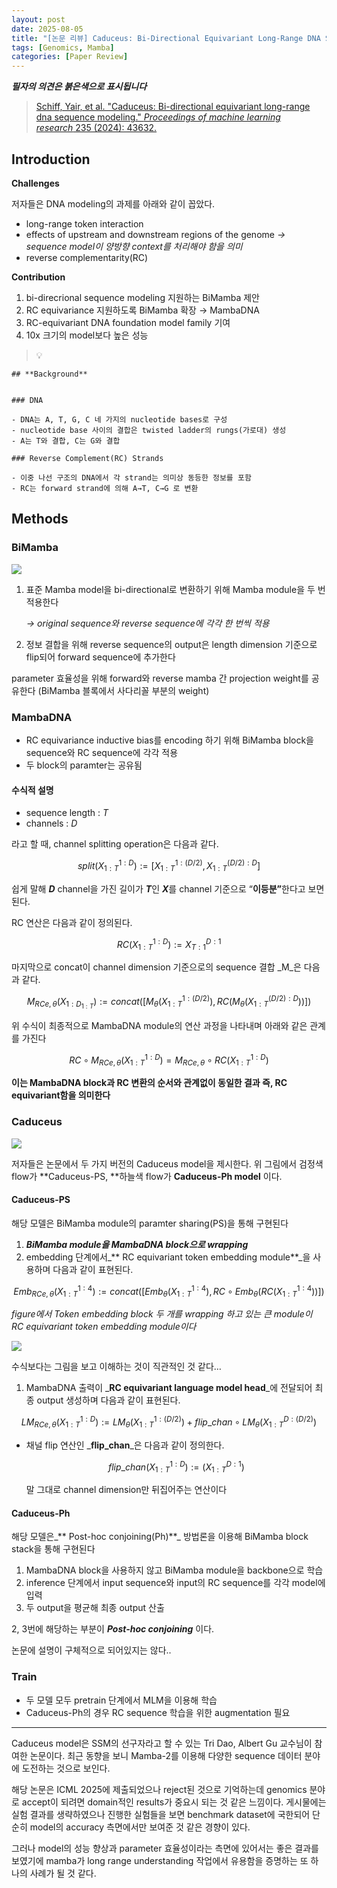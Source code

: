 ```yaml
---
layout: post
date: 2025-08-05
title: "[논문 리뷰] Caduceus: Bi-Directional Equivariant Long-Range DNA Sequence Modeling"
tags: [Genomics, Mamba]
categories: [Paper Review]
---
```


<span class="notion-red">_**필자의 의견은 붉은색으로 표시됩니다**_</span>


> [Schiff, Yair, et al. "Caduceus: Bi-directional equivariant long-range dna sequence modeling." ](https://pmc.ncbi.nlm.nih.gov/articles/PMC12189541/)[_Proceedings of machine learning research_](https://pmc.ncbi.nlm.nih.gov/articles/PMC12189541/)[ 235 (2024): 43632.](https://pmc.ncbi.nlm.nih.gov/articles/PMC12189541/)



## Introduction


**Challenges**


저자들은 DNA modeling의 과제를 아래와 같이 꼽았다.

- long-range token interaction
- effects of upstream and downstream regions of the genome 
_→ sequence model이 양방향 context를 처리해야 함을 의미_
- reverse complementarity(RC)

**Contribution**

1. bi-direcrional sequence modeling 지원하는 BiMamba 제안
1. RC equivariance 지원하도록 BiMamba 확장 → MambaDNA
1. RC-equivariant DNA foundation model family 기여
1. 10x 크기의 model보다 높은 성능

> 💡 


	## **Background**


	### DNA

	- DNA는 A, T, G, C 네 가지의 nucleotide bases로 구성
	- nucleotide base 사이의 결합은 twisted ladder의 rungs(가로대) 생성
	- A는 T와 결합, C는 G와 결합

	### Reverse Complement(RC) Strands

	- 이중 나선 구조의 DNA에서 각 strand는 의미상 동등한 정보를 포함
	- RC는 forward strand에 의해 A→T, C→G 로 변환


## Methods



### BiMamba


![](https://prod-files-secure.s3.us-west-2.amazonaws.com/542b861c-36a8-4051-84e5-8804b6728dba/2c247d59-7815-4980-99f0-8f0d21f445a7/image.png?X-Amz-Algorithm=AWS4-HMAC-SHA256&X-Amz-Content-Sha256=UNSIGNED-PAYLOAD&X-Amz-Credential=ASIAZI2LB466YAFVDR3Q%2F20250815%2Fus-west-2%2Fs3%2Faws4_request&X-Amz-Date=20250815T210047Z&X-Amz-Expires=3600&X-Amz-Security-Token=IQoJb3JpZ2luX2VjEB0aCXVzLXdlc3QtMiJGMEQCIE8orEJTokyJzlIiiu9Fp6%2BLwGrlbJckpeISBxjz%2Bk68AiAHYvCayLdDFII1CMBZIdJ2O%2B2YfNdxhGE7D6AtrmKzpSr%2FAwhmEAAaDDYzNzQyMzE4MzgwNSIMoIl5S2XrKyAfX%2Bf%2FKtwD0jf01kPI2N1YrG7BVs%2FEDpYCky8Jk7%2F4CewAJm5DZnrz8fEPiFwbtAmB3amWfKNroQkhmdKq%2Fo8uYzIt1zEJAxWv5UK26oqwKpxNefIAvCDutDY94IrHoK9w%2FBeWFslGPdsY%2BOQ0P3qvSM29tIabguerI6%2FPZAWojep6Bu7kKQmRFJ0%2Bt9LWf4ANdV2cvhOiQPGZmLkGA90VczDU5oCcRqELh8ddGEe34mJiZzYRHUqXnM%2B%2BkAf860h5XEyAADghQOwFIHZaDWlpGfEsZ%2B5eJ9UqLiGXgNV16PNRV7jtcUvdiJ8p%2B6Y2P6Wo%2FsiD1lA5HPH3iB%2BRlNCPADwLyqJViF%2F2vzoJq5Zs3ex5jyBQKDs%2Fdl77ScgKKKkR6MN8tICUxH5yXJgZTuldjUIUvx%2BnBnr0ELX%2BpjF2wWWYeIaobPAfYk1KxBfmxi8zViS7M8JgHUNeYbOvoXFKBwK%2BKp4xI3FvjEaGo4YQ%2FgQB1d%2FSDo35ycvA2unMqQ5TRRegXEZKmp3tUt3cykkCy8NELBIRS8iYZpPvRXyeqAOVJPRUrwYBgXI1o%2BAs2e%2FfiQ8QtJc9yGg7VM37NhLZHG8a0ZfnGogCNhehYW2RrhAst5tAftdhUm4%2FcehzgBJ7DIowkq%2F%2BxAY6pgHiAF2A11j6QrF04UQp15Q1kCHU%2BZWAOIRtGFAKaWf4mEMineCCeIRIT5zQ3PIDsQdgNhlbDYrSob%2B8m9uLDn4oDxZAZi47Asva7w8zlX5BVUQumRi6suioddGDhUjPKKUpudlRVdAO4XXQUL0WGnGnrpsHR4mQomy55DFP9S%2BAmGUmb19Uw2lhQ4xj%2FZ%2Fi0hTtEaW4Ir%2Btm7oYWgnaWMM%2BN%2B6KGSAL&X-Amz-Signature=bfe2ec89740e5b78c752860f70cfd87d96e7b38f71c0fe1d9b53ce8f0b2b303b&X-Amz-SignedHeaders=host&x-amz-checksum-mode=ENABLED&x-id=GetObject)

1. 표준 Mamba model을 bi-directional로 변환하기 위해 Mamba module을 두 번 적용한다

	_→ original sequence와 reverse sequence에 각각 한 번씩 적용_

1. 정보 결합을 위해 reverse sequence의 output은 length dimension 기준으로 flip되어 forward sequence에 추가한다

parameter 효율성을 위해 forward와 reverse mamba 간 projection weight를 공유한다 (BiMamba 블록에서 사다리꼴 부분의 weight)



### MambaDNA

- RC equivariance inductive bias를 encoding 하기 위해 BiMamba block을 sequence와 RC sequence에 각각 적용
- 두 block의 paramter는 공유됨


#### 수식적 설명

- sequence length : _T_
- channels : _D_

라고 할 때,  channel splitting operation은 다음과 같다.


$$
split(X^{1:D}_{1:T}):=[X^{1:(D/2)}_{1:T},X^{(D/2):D}_{1:T}]
$$


<span class="notion-red">쉽게 말해 </span><span class="notion-red">_**D**_</span><span class="notion-red"> channel을 가진 길이가 </span><span class="notion-red">_**T**_</span><span class="notion-red">인 </span><span class="notion-red">_**X**_</span><span class="notion-red">를 channel 기준으로 “</span><span class="notion-red">**이등분”**</span><span class="notion-red">한다고 보면 된다.</span>


RC 연산은 다음과 같이 정의된다.


$$
RC(X^{1:D}_{1:T}):=X^{D:1}_{T:1}
$$


마지막으로 concat이 channel dimension 기준으로의 sequence 결합 _M_은 다음과 같다.


$$
M_{RCe,\theta}(X_{1:D_{1:T}}):=concat([M_{\theta}(X^{1:(D/2)}_{1:T}),RC(M_{\theta}(X^{(D/2):D}_{1:T}))])
$$


위 수식이 최종적으로 MambaDNA module의 연산 과정을 나타내며 아래와 같은 관계를 가진다


$$
RC\circ M_{RCe,\theta}(X^{1:D}_{1:T}) = M_{RCe,\theta} \circ RC(X^{1:D}_{1:T})
$$


**이는 MambaDNA block과 RC 변환의 순서와 관계없이 동일한 결과 즉, RC equivariant함을 의미한다**



### Caduceus


![](https://prod-files-secure.s3.us-west-2.amazonaws.com/542b861c-36a8-4051-84e5-8804b6728dba/f94a60d7-8145-473b-aef9-7c68d3ec604a/image.png?X-Amz-Algorithm=AWS4-HMAC-SHA256&X-Amz-Content-Sha256=UNSIGNED-PAYLOAD&X-Amz-Credential=ASIAZI2LB466YAFVDR3Q%2F20250815%2Fus-west-2%2Fs3%2Faws4_request&X-Amz-Date=20250815T210047Z&X-Amz-Expires=3600&X-Amz-Security-Token=IQoJb3JpZ2luX2VjEB0aCXVzLXdlc3QtMiJGMEQCIE8orEJTokyJzlIiiu9Fp6%2BLwGrlbJckpeISBxjz%2Bk68AiAHYvCayLdDFII1CMBZIdJ2O%2B2YfNdxhGE7D6AtrmKzpSr%2FAwhmEAAaDDYzNzQyMzE4MzgwNSIMoIl5S2XrKyAfX%2Bf%2FKtwD0jf01kPI2N1YrG7BVs%2FEDpYCky8Jk7%2F4CewAJm5DZnrz8fEPiFwbtAmB3amWfKNroQkhmdKq%2Fo8uYzIt1zEJAxWv5UK26oqwKpxNefIAvCDutDY94IrHoK9w%2FBeWFslGPdsY%2BOQ0P3qvSM29tIabguerI6%2FPZAWojep6Bu7kKQmRFJ0%2Bt9LWf4ANdV2cvhOiQPGZmLkGA90VczDU5oCcRqELh8ddGEe34mJiZzYRHUqXnM%2B%2BkAf860h5XEyAADghQOwFIHZaDWlpGfEsZ%2B5eJ9UqLiGXgNV16PNRV7jtcUvdiJ8p%2B6Y2P6Wo%2FsiD1lA5HPH3iB%2BRlNCPADwLyqJViF%2F2vzoJq5Zs3ex5jyBQKDs%2Fdl77ScgKKKkR6MN8tICUxH5yXJgZTuldjUIUvx%2BnBnr0ELX%2BpjF2wWWYeIaobPAfYk1KxBfmxi8zViS7M8JgHUNeYbOvoXFKBwK%2BKp4xI3FvjEaGo4YQ%2FgQB1d%2FSDo35ycvA2unMqQ5TRRegXEZKmp3tUt3cykkCy8NELBIRS8iYZpPvRXyeqAOVJPRUrwYBgXI1o%2BAs2e%2FfiQ8QtJc9yGg7VM37NhLZHG8a0ZfnGogCNhehYW2RrhAst5tAftdhUm4%2FcehzgBJ7DIowkq%2F%2BxAY6pgHiAF2A11j6QrF04UQp15Q1kCHU%2BZWAOIRtGFAKaWf4mEMineCCeIRIT5zQ3PIDsQdgNhlbDYrSob%2B8m9uLDn4oDxZAZi47Asva7w8zlX5BVUQumRi6suioddGDhUjPKKUpudlRVdAO4XXQUL0WGnGnrpsHR4mQomy55DFP9S%2BAmGUmb19Uw2lhQ4xj%2FZ%2Fi0hTtEaW4Ir%2Btm7oYWgnaWMM%2BN%2B6KGSAL&X-Amz-Signature=6bbe95f9903ba266bd7d88e6f7a4b3f7ccbdd68e771176168b8dccbb2a8b5ed1&X-Amz-SignedHeaders=host&x-amz-checksum-mode=ENABLED&x-id=GetObject)


저자들은 논문에서 두 가지 버전의 Caduceus model을 제시한다. 위 그림에서 검정색 flow가 **Caduceus-PS, **하늘색 flow가 **Caduceus-Ph model** 이다.



#### Caduceus-PS


해당 모델은 BiMamba module의 paramter sharing(PS)을 통해 구현된다

1. _**BiMamba module을 MambaDNA block으로 wrapping**_
1. embedding 단계에서_** RC equivariant token embedding module**_을 사용하며 다음과 같이 표현된다.

$$
Emb_{RCe,\theta}(X^{1:4}_{1:T}):=concat([Emb_{\theta}(X^{1:4}_{1:T}),RC \circ Emb_{\theta}(RC(X^{1:4}_{1:T}))])
$$


_figure에서 Token embedding block 두 개를 wrapping 하고 있는 큰 module이 RC equivariant token embedding module이다_


![](https://prod-files-secure.s3.us-west-2.amazonaws.com/542b861c-36a8-4051-84e5-8804b6728dba/b175e4da-71eb-4e91-8c23-a06dabe673c9/image.png?X-Amz-Algorithm=AWS4-HMAC-SHA256&X-Amz-Content-Sha256=UNSIGNED-PAYLOAD&X-Amz-Credential=ASIAZI2LB466YAFVDR3Q%2F20250815%2Fus-west-2%2Fs3%2Faws4_request&X-Amz-Date=20250815T210047Z&X-Amz-Expires=3600&X-Amz-Security-Token=IQoJb3JpZ2luX2VjEB0aCXVzLXdlc3QtMiJGMEQCIE8orEJTokyJzlIiiu9Fp6%2BLwGrlbJckpeISBxjz%2Bk68AiAHYvCayLdDFII1CMBZIdJ2O%2B2YfNdxhGE7D6AtrmKzpSr%2FAwhmEAAaDDYzNzQyMzE4MzgwNSIMoIl5S2XrKyAfX%2Bf%2FKtwD0jf01kPI2N1YrG7BVs%2FEDpYCky8Jk7%2F4CewAJm5DZnrz8fEPiFwbtAmB3amWfKNroQkhmdKq%2Fo8uYzIt1zEJAxWv5UK26oqwKpxNefIAvCDutDY94IrHoK9w%2FBeWFslGPdsY%2BOQ0P3qvSM29tIabguerI6%2FPZAWojep6Bu7kKQmRFJ0%2Bt9LWf4ANdV2cvhOiQPGZmLkGA90VczDU5oCcRqELh8ddGEe34mJiZzYRHUqXnM%2B%2BkAf860h5XEyAADghQOwFIHZaDWlpGfEsZ%2B5eJ9UqLiGXgNV16PNRV7jtcUvdiJ8p%2B6Y2P6Wo%2FsiD1lA5HPH3iB%2BRlNCPADwLyqJViF%2F2vzoJq5Zs3ex5jyBQKDs%2Fdl77ScgKKKkR6MN8tICUxH5yXJgZTuldjUIUvx%2BnBnr0ELX%2BpjF2wWWYeIaobPAfYk1KxBfmxi8zViS7M8JgHUNeYbOvoXFKBwK%2BKp4xI3FvjEaGo4YQ%2FgQB1d%2FSDo35ycvA2unMqQ5TRRegXEZKmp3tUt3cykkCy8NELBIRS8iYZpPvRXyeqAOVJPRUrwYBgXI1o%2BAs2e%2FfiQ8QtJc9yGg7VM37NhLZHG8a0ZfnGogCNhehYW2RrhAst5tAftdhUm4%2FcehzgBJ7DIowkq%2F%2BxAY6pgHiAF2A11j6QrF04UQp15Q1kCHU%2BZWAOIRtGFAKaWf4mEMineCCeIRIT5zQ3PIDsQdgNhlbDYrSob%2B8m9uLDn4oDxZAZi47Asva7w8zlX5BVUQumRi6suioddGDhUjPKKUpudlRVdAO4XXQUL0WGnGnrpsHR4mQomy55DFP9S%2BAmGUmb19Uw2lhQ4xj%2FZ%2Fi0hTtEaW4Ir%2Btm7oYWgnaWMM%2BN%2B6KGSAL&X-Amz-Signature=6b0b11751c371788d379cd60cda00f1116a56afb3641767c53713999b1372637&X-Amz-SignedHeaders=host&x-amz-checksum-mode=ENABLED&x-id=GetObject)


<span class="notion-red">수식보다는 그림을 보고 이해하는 것이 직관적인 것 같다…</span>

1. MambaDNA 출력이 _**RC equivariant language model head**_에 전달되어 최종 output 생성하며 다음과 같이 표현된다.

$$
LM_{RCe,\theta}(X^{1:D}_{1:T}):= LM_{\theta}(X^{1:(D/2)}_{1:T})+flip\_chan\circ LM_{\theta}(X^{D:(D/2)}_{1:T})
$$

- 채널 flip 연산인 _**flip\_chan**_은 다음과 같이 정의한다.

	$$
	flip\_chan(X^{1:D}_{1:T}):=(X^{D:1}_{1:T})
	$$


	말 그대로 channel dimension만 뒤집어주는 연산이다



#### Caduceus-Ph


해당 모델은_** Post-hoc conjoining(Ph)**_ 방법론을 이용해 BiMamba block stack을 통해 구현된다

1. MambaDNA block을 사용하지 않고 BiMamba module을 backbone으로 학습
1. inference 단계에서 input sequence와 input의 RC sequence를 각각 model에 입력
1. 두 output을 평균해 최종 output 산출

2, 3번에 해당하는 부분이 _**Post-hoc conjoining**_ 이다.


<span class="notion-red">논문에 설명이 구체적으로 되어있지는 않다..</span>



### Train

- 두 모델 모두 pretrain 단계에서 MLM을 이용해 학습
- Caduceus-Ph의 경우 RC sequence 학습을 위한 augmentation 필요

---


<span class="notion-red">Caduceus model은 SSM의 선구자라고 할 수 있는 Tri Dao, Albert Gu 교수님이 참여한 논문이다. 최근 동향을 보니 Mamba-2를 이용해 다양한 sequence 데이터 분야에 도전하는 것으로 보인다.</span>


<span class="notion-red">해당 논문은 ICML 2025에 제출되었으나 reject된 것으로 기억하는데 genomics 분야로 accept이 되려면 domain적인 results가 중요시 되는 것 같은 느낌이다. 게시물에는 실험 결과를 생략하였으나 진행한 실험들을 보면 benchmark dataset에 국한되어 단순히 model의 accuracy 측면에서만 보여준 것 같은 경향이 있다.</span>


<span class="notion-red">그러나 model의 성능 향상과 parameter 효율성이라는 측면에 있어서는 좋은 결과를 보였기에 mamba가 long range understanding 작업에서 유용함을 증명하는 또 하나의 사례가 될 것 같다.</span>


